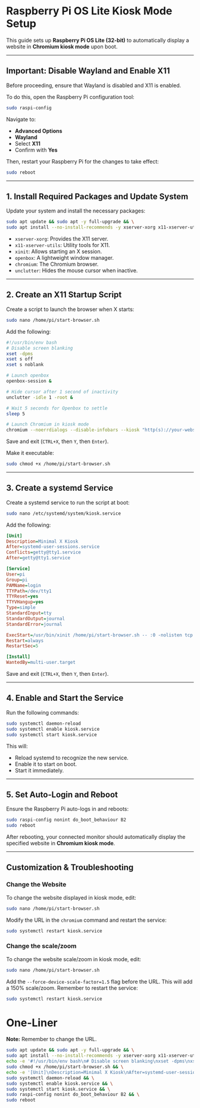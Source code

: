 # Raspberry Pi OS Lite Kiosk Mode Setup

This guide sets up **Raspberry Pi OS Lite (32-bit)** to automatically display a website in **Chromium kiosk mode** upon boot.

---

## **Important: Disable Wayland and Enable X11**

Before proceeding, ensure that Wayland is disabled and X11 is enabled.

To do this, open the Raspberry Pi configuration tool:

```sh
sudo raspi-config
```

Navigate to:
- **Advanced Options**
- **Wayland**
- Select **X11**
- Confirm with **Yes**

Then, restart your Raspberry Pi for the changes to take effect:

```sh
sudo reboot
```

---

## **1. Install Required Packages and Update System**

Update your system and install the necessary packages:

```sh
sudo apt update && sudo apt -y full-upgrade && \
sudo apt install --no-install-recommends -y xserver-xorg x11-xserver-utils xinit openbox chromium unclutter
```

- `xserver-xorg`: Provides the X11 server.
- `x11-xserver-utils`: Utility tools for X11.
- `xinit`: Allows starting an X session.
- `openbox`: A lightweight window manager.
- `chromium`: The Chromium browser.
- `unclutter`: Hides the mouse cursor when inactive.

---

## **2. Create an X11 Startup Script**

Create a script to launch the browser when X starts:

```sh
sudo nano /home/pi/start-browser.sh
```

Add the following:

```sh
#!/usr/bin/env bash
# Disable screen blanking
xset -dpms
xset s off
xset s noblank

# Launch openbox
openbox-session &

# Hide cursor after 1 second of inactivity
unclutter -idle 1 -root &

# Wait 5 seconds for Openbox to settle
sleep 5

# Launch Chromium in kiosk mode
chromium --noerrdialogs --disable-infobars --kiosk "http(s)://your-website-url"
```

Save and exit (`CTRL+X`, then `Y`, then `Enter`).

Make it executable:

```sh
sudo chmod +x /home/pi/start-browser.sh
```

---

## **3. Create a systemd Service**

Create a systemd service to run the script at boot:

```sh
sudo nano /etc/systemd/system/kiosk.service
```

Add the following:

```ini
[Unit]
Description=Minimal X Kiosk
After=systemd-user-sessions.service
Conflicts=getty@tty1.service
After=getty@tty1.service

[Service]
User=pi
Group=pi
PAMName=login
TTYPath=/dev/tty1
TTYReset=yes
TTYVHangup=yes
Type=simple
StandardInput=tty
StandardOutput=journal
StandardError=journal

ExecStart=/usr/bin/xinit /home/pi/start-browser.sh -- :0 -nolisten tcp vt1
Restart=always
RestartSec=5

[Install]
WantedBy=multi-user.target
```

Save and exit (`CTRL+X`, then `Y`, then `Enter`).

---

## **4. Enable and Start the Service**

Run the following commands:

```sh
sudo systemctl daemon-reload
sudo systemctl enable kiosk.service
sudo systemctl start kiosk.service
```

This will:
- Reload systemd to recognize the new service.
- Enable it to start on boot.
- Start it immediately.

---

## **5. Set Auto-Login and Reboot**

Ensure the Raspberry Pi auto-logs in and reboots:

```sh
sudo raspi-config nonint do_boot_behaviour B2
sudo reboot
```

After rebooting, your connected monitor should automatically display the specified website in **Chromium kiosk mode**.

---

## **Customization & Troubleshooting**

### **Change the Website**

To change the website displayed in kiosk mode, edit:

```sh
sudo nano /home/pi/start-browser.sh
```

Modify the URL in the `chromium` command and restart the service:

```sh
sudo systemctl restart kiosk.service
```

### **Change the scale/zoom**

To change the website scale/zoom in kiosk mode, edit:

```sh
sudo nano /home/pi/start-browser.sh
```

Add the `--force-device-scale-factor=1.5` flag before the URL.
This will add a 150% scale/zoom.
Remember to restart the service:

```sh
sudo systemctl restart kiosk.service
```



# One-Liner
**Note:** Remember to change the URL.
```sh
sudo apt update && sudo apt -y full-upgrade && \
sudo apt install --no-install-recommends -y xserver-xorg x11-xserver-utils xinit openbox chromium unclutter && \
echo -e '#!/usr/bin/env bash\n# Disable screen blanking\nxset -dpms\nxset s off\nxset s noblank\n\n# Launch openbox\nopenbox-session &\n\n# Hide cursor after 1 second of inactivity\nunclutter -idle 1 -root &\n\n# Wait 5 seconds for Openbox to settle\nsleep 5\n\n# Launch Chromium in kiosk mode\nchromium --noerrdialogs --disable-infobars --kiosk "https://www.erdetfredag.dk/"' | sudo tee /home/pi/start-browser.sh > /dev/null && \
sudo chmod +x /home/pi/start-browser.sh && \
echo -e '[Unit]\nDescription=Minimal X Kiosk\nAfter=systemd-user-sessions.service\nConflicts=getty@tty1.service\nAfter=getty@tty1.service\n\n[Service]\nUser=pi\nGroup=pi\nPAMName=login\nTTYPath=/dev/tty1\nTTYReset=yes\nTTYVHangup=yes\nType=simple\nStandardInput=tty\nStandardOutput=journal\nStandardError=journal\n\nExecStart=/usr/bin/xinit /home/pi/start-browser.sh -- :0 -nolisten tcp vt1\nRestart=always\nRestartSec=5\n\n[Install]\nWantedBy=multi-user.target' | sudo tee /etc/systemd/system/kiosk.service > /dev/null && \
sudo systemctl daemon-reload && \
sudo systemctl enable kiosk.service && \
sudo systemctl start kiosk.service && \
sudo raspi-config nonint do_boot_behaviour B2 && \
sudo reboot
```


